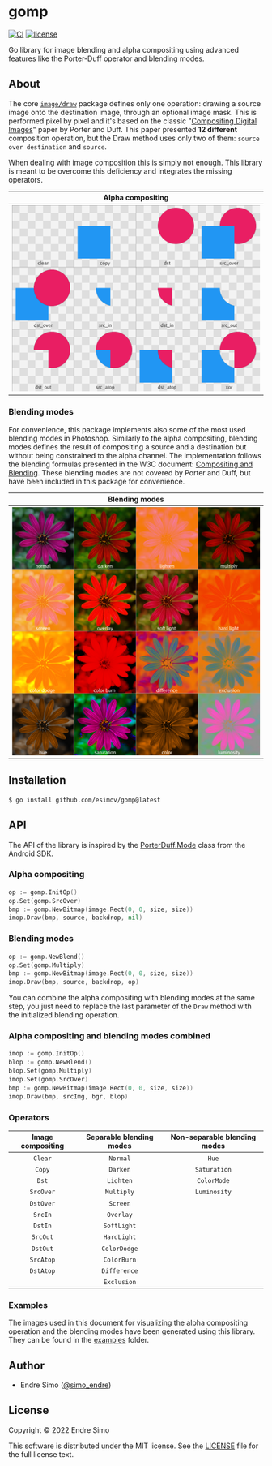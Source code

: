 # gomp
[![CI](https://github.com/esimov/gomp/actions/workflows/ci.yml/badge.svg)](https://github.com/esimov/gomp/actions/workflows/ci.yml)
[![license](https://img.shields.io/github/license/esimov/pigo)](./LICENSE)

Go library for image blending and alpha compositing using advanced features like the Porter-Duff operator and blending modes.

## About

The core [`image/draw`](https://pkg.go.dev/image/draw) package defines only one operation: drawing a source image onto the destination image, through an optional image mask. This is performed pixel by pixel and it's based on the classic "[Compositing Digital Images](https://dl.acm.org/doi/pdf/10.1145/964965.808606)" paper by Porter and Duff. This paper presented **12 different** composition operation, but the Draw method uses only two of them: `source over destination` and `source`. 

When dealing with image composition this is simply not enough. This library is meant to be overcome this deficiency and integrates the missing operators.

| Alpha compositing
|:--:
| ![compositing](https://github.com/esimov/gomp/blob/master/examples/comp/composite.png) |

### Blending modes
For convenience, this package implements also some of the most used blending modes in Photoshop. Similarly to the alpha compositing, blending modes defines the result of compositing a source and a destination but without being constrained to the alpha channel. The implementation follows the blending formulas presented in the W3C document: [Compositing and Blending](https://www.w3.org/TR/compositing-1/#blending). These blending modes are not covered by Porter and Duff, but have been included in this package for convenience.

| Blending modes
|:--:
| ![blending](https://github.com/esimov/gomp/blob/master/examples/blend/blend.png) |

## Installation
```bash
$ go install github.com/esimov/gomp@latest
```

## API
The API of the library is inspired by the [PorterDuff.Mode](https://developer.android.com/reference/android/graphics/PorterDuff.Mode) class from the Android SDK.

### Alpha compositing
```go
op := gomp.InitOp()
op.Set(gomp.SrcOver)
bmp := gomp.NewBitmap(image.Rect(0, 0, size, size))
imop.Draw(bmp, source, backdrop, nil)
```

### Blending modes
```go
op := gomp.NewBlend()
op.Set(gomp.Multiply)
bmp := gomp.NewBitmap(image.Rect(0, 0, size, size))
imop.Draw(bmp, source, backdrop, op)
```

You can combine the alpha compositing with blending modes at the same step, you just need to replace the last parameter of the `Draw` method with the initialized blending operation.

### Alpha compositing and blending modes combined
```go
imop := gomp.InitOp()
blop := gomp.NewBlend()
blop.Set(gomp.Multiply)
imop.Set(gomp.SrcOver)
bmp := gomp.NewBitmap(image.Rect(0, 0, size, size))
imop.Draw(bmp, srcImg, bgr, blop)
```

### Operators
      
| Image compositing | Separable blending modes | Non-separable blending modes 
|:--:|:--:|:--:
| `Clear` | `Normal` | `Hue` |
| `Copy` | `Darken` | `Saturation` |
| `Dst` | `Lighten` | `ColorMode` |
| `SrcOver` | `Multiply` | `Luminosity` |
| `DstOver` | `Screen` |
| `SrcIn` | `Overlay` |
| `DstIn` | `SoftLight` |
| `SrcOut` | `HardLight` |
| `DstOut` | `ColorDodge` |
| `SrcAtop` | `ColorBurn` |
| `DstAtop` | `Difference` |
|  | `Exclusion` |

### Examples
The images used in this document for visualizing the alpha compositing operation and the blending modes have been generated using this library. They can be found in the [examples](https://github.com/esimov/gomp/tree/master/examples) folder.

## Author
* Endre Simo ([@simo_endre](https://twitter.com/simo_endre))

## License
Copyright © 2022 Endre Simo

This software is distributed under the MIT license. See the [LICENSE](https://github.com/esimov/gomp/blob/master/LICENSE) file for the full license text.
